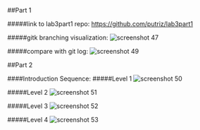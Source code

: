 ##Part 1

#####link to lab3part1 repo:
https://github.com/putriz/lab3part1

#####gitk branching visualization:
![screenshot 47](https://cloud.githubusercontent.com/assets/16448052/13095174/c0b2d2a2-d4dd-11e5-88f2-1d8582869a47.png)

#####compare with git log:
![screenshot 49](https://cloud.githubusercontent.com/assets/16448052/13095160/a75ccbdc-d4dd-11e5-9c8e-41cf23be80dd.png)

##Part 2

####Introduction Sequence:
#####Level 1
![screenshot 50](https://cloud.githubusercontent.com/assets/16448052/13096779/c560d202-d4e9-11e5-9f48-3a8ca4e9773e.png)

#####Level 2
![screenshot 51](https://cloud.githubusercontent.com/assets/16448052/13096781/c8193b60-d4e9-11e5-9d3f-e718ce11ec8f.png)

#####Level 3
![screenshot 52](https://cloud.githubusercontent.com/assets/16448052/13096782/ca8d6290-d4e9-11e5-8e97-e7d5f0150672.png)

#####Level 4
![screenshot 53](https://cloud.githubusercontent.com/assets/16448052/13096783/cccb454a-d4e9-11e5-82c4-424de84cc7c5.png)
